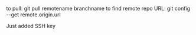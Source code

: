 to pull: git pull remotename branchname
to find remote repo URL: git config --get remote.origin.url

Just added SSH key 

